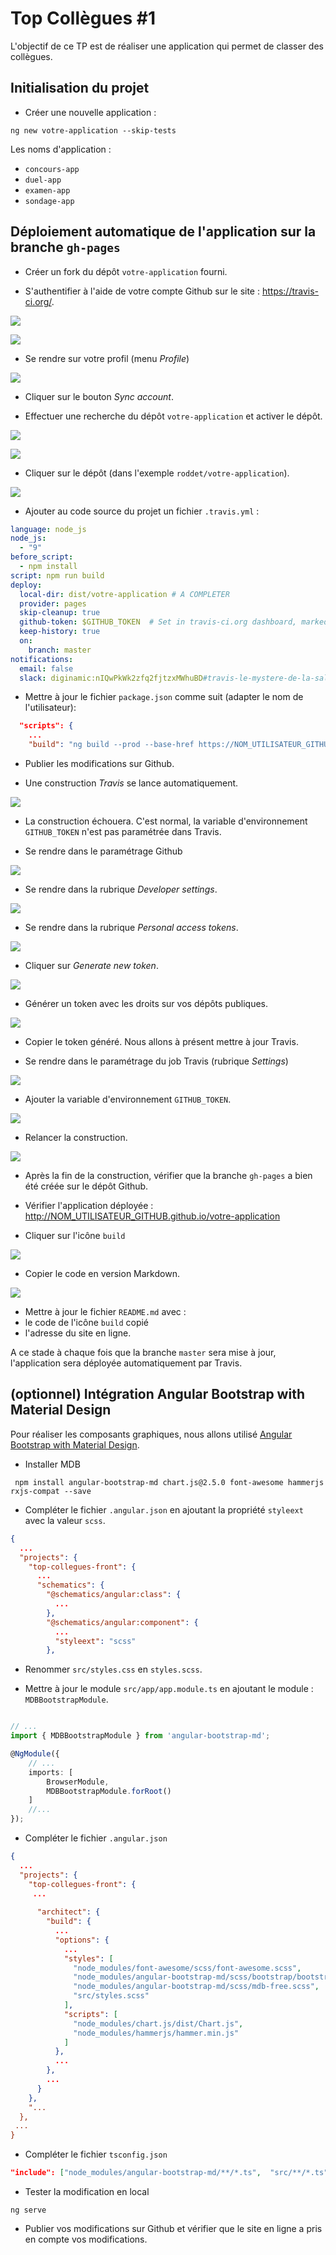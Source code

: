# Top Collègues #1

L'objectif de ce TP est de réaliser une application qui permet de classer des collègues.

## Initialisation du projet

* Créer une nouvelle application :

```
ng new votre-application --skip-tests
```

Les noms d'application :
* `concours-app`
* `duel-app`
* `examen-app`
* `sondage-app`


## Déploiement automatique de l'application sur la branche `gh-pages`

* Créer un fork du dépôt `votre-application` fourni. 

* S'authentifier à l'aide de votre compte Github sur le site : https://travis-ci.org/.

![](images/travis-1.png)

![](images/travis-2.png)

* Se rendre sur votre profil (menu *Profile*)

![](images/travis-3.png)

* Cliquer sur le bouton *Sync account*.

* Effectuer une recherche du dépôt `votre-application` et activer le dépôt.

![](images/travis-4.png)

![](images/travis-5.png)

* Cliquer sur le dépôt (dans l'exemple `roddet/votre-application`).

![](images/travis-6.png)

* Ajouter au code source du projet un fichier `.travis.yml` :

```yaml
language: node_js
node_js:
  - "9"
before_script:
  - npm install
script: npm run build
deploy:
  local-dir: dist/votre-application # A COMPLETER
  provider: pages
  skip-cleanup: true
  github-token: $GITHUB_TOKEN  # Set in travis-ci.org dashboard, marked secure
  keep-history: true
  on:
    branch: master
notifications:
  email: false
  slack: diginamic:nIQwPkWk2zfq2fjtzxMWhuBD#travis-le-mystere-de-la-salle-jaune
```

* Mettre à jour le fichier `package.json` comme suit (adapter le nom de l'utilisateur):

```json
  "scripts": {
    ...
    "build": "ng build --prod --base-href https://NOM_UTILISATEUR_GITHUB.github.io/votre-application",

```

* Publier les modifications sur Github.

* Une construction *Travis* se lance automatiquement.


![](images/travis-7.png)


* La construction échouera. C'est normal, la variable d'environnement `GITHUB_TOKEN` n'est pas paramétrée dans Travis.

* Se rendre dans le paramétrage Github


![](images/travis-8.png)

* Se rendre dans la rubrique *Developer settings*.

![](images/travis-9.png)

* Se rendre dans la rubrique *Personal access tokens*.

![](images/travis-10.png)

* Cliquer sur *Generate new token*.

![](images/travis-11.png)

* Générer un token avec les droits sur vos dépôts publiques. 

![](images/travis-12.png)

* Copier le token généré. Nous allons à présent mettre à jour Travis.

* Se rendre dans le paramétrage du job Travis (rubrique *Settings*)

![](images/travis-13.png)

* Ajouter la variable d'environnement `GITHUB_TOKEN`.

![](images/travis-14.png)

* Relancer la construction.

![](images/travis-15.png)

* Après la fin de la construction, vérifier que la branche `gh-pages` a bien été créée sur le dépôt Github.

* Vérifier l'application déployée : http://NOM_UTILISATEUR_GITHUB.github.io/votre-application

* Cliquer sur l'icône `build`

![](images/travis-16.png)

* Copier le code en version Markdown.

![](images/travis-17.png)

* Mettre à jour le fichier `README.md` avec :
 * le code de l'icône `build` copié
 * l'adresse du site en ligne. 

A ce stade à chaque fois que la branche `master` sera mise à jour, l'application sera déployée automatiquement par Travis.

## (optionnel) Intégration Angular Bootstrap with Material Design

Pour réaliser les composants graphiques, nous allons utilisé [Angular Bootstrap with Material Design](https://mdbootstrap.com/angular/).

* Installer MDB

```
 npm install angular-bootstrap-md chart.js@2.5.0 font-awesome hammerjs rxjs-compat --save
```

* Compléter le fichier `.angular.json` en ajoutant la propriété `styleext` avec la valeur `scss`.

```json
{
  ...
  "projects": {
    "top-collegues-front": {
      ...
      "schematics": {
        "@schematics/angular:class": {
          ...
        },
        "@schematics/angular:component": {
          ...
          "styleext": "scss"
        },
```

* Renommer `src/styles.css` en `styles.scss`.

* Mettre à jour le module `src/app/app.module.ts` en ajoutant le module : `MDBBootstrapModule`.

```ts

// ...
import { MDBBootstrapModule } from 'angular-bootstrap-md';

@NgModule({
    // ...
    imports: [
        BrowserModule,
        MDBBootstrapModule.forRoot()
    ]
    //...
});

```

* Compléter le fichier `.angular.json`

```json
{
  ...
  "projects": {
    "top-collegues-front": {
     ...
      
      "architect": {
        "build": {
          ...
          "options": {
            ...
            "styles": [
              "node_modules/font-awesome/scss/font-awesome.scss",
              "node_modules/angular-bootstrap-md/scss/bootstrap/bootstrap.scss",
              "node_modules/angular-bootstrap-md/scss/mdb-free.scss",
              "src/styles.scss"
            ],
            "scripts": [
              "node_modules/chart.js/dist/Chart.js",
              "node_modules/hammerjs/hammer.min.js"
            ]
          },
          ...
        },
        ...
      }
    },
    "...
  },
 ...
}

```

* Compléter le fichier `tsconfig.json`

```json
"include": ["node_modules/angular-bootstrap-md/**/*.ts",  "src/**/*.ts"],
```

* Tester la modification en local

```
ng serve
```

* Publier vos modifications sur Github et vérifier que le site en ligne a pris en compte vos modifications.
